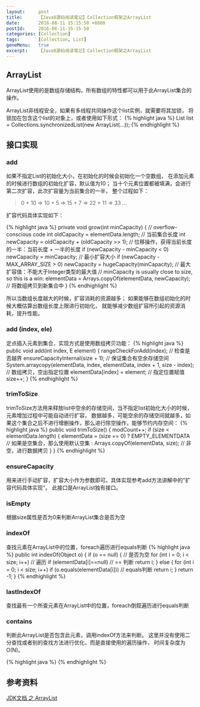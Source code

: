 ```yaml
---
layout:     post
title:      【Java8源码阅读笔记】Collection框架之ArrayList
date:       2016-08-11 15:15:50 +0800
postId:     2016-08-11-15-15-50
categories: [Collection]
tags:       [Collection, List]
geneMenu:   true
excerpt:    【Java8源码阅读笔记】Collection框架之ArrayList
---
```


## ArrayList
ArrayList使用的是数组存储结构，所有数组的特性都可以用于此ArrayList集合的操作。

ArrayList非线程安全，如果有多线程共同操作这个list实例，就需要将其加锁，
将锁加在包含这个list的对象上，或者使用如下形式：
{% highlight java %}
List list = Collections.synchronizedList(new ArrayList(...));
{% endhighlight %}

## 接口实现

### add
如果不指定List的初始化大小，在初始化的时候会初始化一个空数组，
在添加元素的时候进行数组的初始化扩容，默认值为10；
当十个元素位置都被填满，会进行第二次扩容，此次扩容量为当前集合的一半，
整个过程如下：

> 0 + 10 => 10 + 5 => 15 + 7 => 22 + 11 => 33 ...

扩容代码具体实现如下：

{% highlight java %}
private void grow(int minCapacity) {
    // overflow-conscious code
    int oldCapacity = elementData.length;                   // 当前集合长度
    int newCapacity = oldCapacity + (oldCapacity >> 1);     // 位移操作，获得当前长度的一半：当前长度 + 一半的长度
    if (newCapacity - minCapacity < 0)
        newCapacity = minCapacity;                          // 最小扩容大小
    if (newCapacity - MAX_ARRAY_SIZE > 0)
        newCapacity = hugeCapacity(minCapacity);            // 最大扩容值：不能大于Integer类型的最大值
    // minCapacity is usually close to size, so this is a win:
    elementData = Arrays.copyOf(elementData, newCapacity);  // 将数组拷贝到新集合中
}
{% endhighlight %}

所以当数组长度越大的时候，扩容消耗的资源越多；
如果能够在数组初始化的时候大概估算出数组长度上限进行初始化，
就能够减少数组扩容所引起的资源消耗，提升性能。

### add (index, ele)
定点插入元素到集合，实现方式是使用数组拷贝功能：
{% highlight java %}
public void add(int index, E element) {
    rangeCheckForAdd(index);            // 检查是否越界
    ensureCapacityInternal(size + 1);   // 保证集合有空余存储空间
    System.arraycopy(elementData, index, elementData, index + 1,
                     size - index);     // 数组拷贝，空出指定位置
    elementData[index] = element;       // 指定位置赋值
    size++;
}
{% endhighlight %}

### trimToSize
trimToSize方法用来释放list中空余的存储空间，当不指定list初始化大小的时候，元素增加过程中可能自动进行扩容，
数据越多，可能空余的存储空间就越多，如果这个集合之后不进行增删操作，那么进行除空操作，能够节约内存空间：
{% highlight java %}
public void trimToSize() {
    modCount++;
    if (size < elementData.length) {
        elementData = (size == 0)
          ? EMPTY_ELEMENTDATA       // 如果是空集合，那么使用默认空集
          : Arrays.copyOf(elementData, size);   // 非空，进行数据拷贝
    }
}
{% endhighlight %}

### ensureCapacity
用来进行手动扩容，扩容大小作为参数即可。具体实现参考add方法讲解中的"扩容代码具体实现"。
此接口是ArrayList独有接口。

### isEmpty
根据size属性是否为0来判断ArrayList集合是否为空

### indexOf
查找元素在ArrayList中的位置，foreach遍历进行equals判断
{% highlight java %}
public int indexOf(Object o) {
    if (o == null) {    // 是否为空
        for (int i = 0; i < size; i++)  // 遍历
            if (elementData[i]==null)   // == 判断
                return i;
    } else {
        for (int i = 0; i < size; i++)
            if (o.equals(elementData[i]))   // equals判断
                return i;
    }
    return -1;
}
{% endhighlight %}

### lastIndexOf
查找最有一个所查元素在ArrayList中的位置，foreach倒叙遍历进行equals判断

### contains
判断此ArrayList是否包含此元素，调用indexOf方法来判断。
这里并没有使用二分查找或者别的查找方法进行优化，而是直接使用的遍历操作，
时间复杂度为O(N)。


{% highlight java %}
{% endhighlight %}


## 参考资料

[JDK文档 之 ArrayList](https://docs.oracle.com/javase/8/docs/api/java/util/ArrayList.html)
